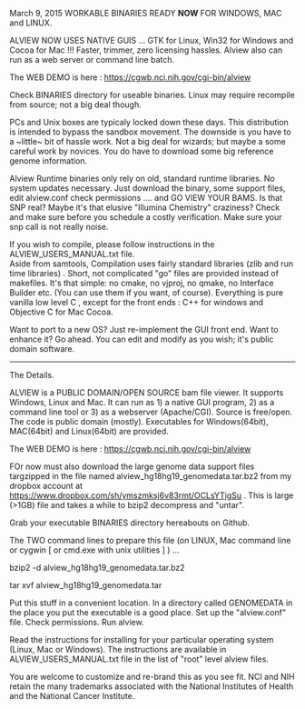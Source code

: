 
March 9, 2015    WORKABLE BINARIES READY <b>NOW</b> FOR WINDOWS, MAC and LINUX.

ALVIEW NOW USES NATIVE GUIS ... GTK for Linux, Win32 for Windows and Cocoa for Mac !!!
Faster, trimmer, zero licensing hassles.   Alview also can run as a web server or command line batch. 

<p>The WEB DEMO is here : <a href="https://cgwb.nci.nih.gov/cgi-bin/alview">https://cgwb.nci.nih.gov/cgi-bin/alview</a></p>

Check BINARIES directory for useable binaries.  Linux may require recompile from source; not a big deal though.

PCs and Unix boxes are typicaly locked down these days.  This distribution is intended to bypass the
sandbox movement.  The downside is you have to a ~little~ bit of hassle work.  Not a big deal for 
wizards; but maybe a some careful work by novices.  You do have to download some big reference genome information.

Alview Runtime binaries only rely on old, standard runtime libraries.   No system updates necessary.
Just download the binary, some support files, edit alview.conf check permissions .... and GO VIEW YOUR BAMS.
Is that SNP real?   Maybe it's that elusive "Illumina Chemistry" craziness?   Check and make sure 
before you schedule a costly verification.  Make sure your snp call is not really noise.

If you wish to compile, please follow instructions in the ALVIEW_USERS_MANUAL.txt file.  
Aside from samtools, Compilation uses fairly standard libraries (zlib and run time libraries) .
Short, not complicated "go" files are provided instead of makefiles.  It's that simple: no cmake, 
no vjproj, no qmake, no Interface Builder etc. (You can use them if you want, of course).
Everything is pure vanilla low level C , except for the front ends : C++ for windows and Objective C for Mac Cocoa.

Want to port to a new OS?  Just re-implement the GUI front end.
Want to enhance it?  Go ahead.  You can edit and modify as you wish; it's public domain software.

_____

The Details.

ALVIEW is a PUBLIC DOMAIN/OPEN SOURCE bam file viewer.  It supports Windows, Linux and Mac.  It can run as 1) a native GUI program, 2) as a command line tool or 3) as a webserver (Apache/CGI).  Source is free/open.  The code is public domain (mostly).  Executables for Windows(64bit), MAC(64bit) and Linux(64bit) are provided.</p>

<p>The WEB DEMO is here : <a href="https://cgwb.nci.nih.gov/cgi-bin/alview">https://cgwb.nci.nih.gov/cgi-bin/alview</a></p>

FOr now must also download the large genome data support files targzipped in the file named 
alview_hg18hg19_genomedata.tar.bz2 from my dropbox account at <a href="https://www.dropbox.com/sh/ymszmksj6v83rmt/OCLsYTjgSu">https://www.dropbox.com/sh/ymszmksj6v83rmt/OCLsYTjgSu</a> .  This is large (&gt;1GB) file and takes a while to bzip2 decompress and "untar".  

Grab your executable BINARIES directory hereabouts on Github.  

<p>The TWO command lines to prepare this file (on LINUX, Mac command line or cygwin [ or cmd.exe with unix utilities ] ) ... 

<p>bzip2 -d alview_hg18hg19_genomedata.tar.bz2</p>

<p>tar xvf alview_hg18hg19_genomedata.tar </p>

Put this stuff in a convenient location.  In a directory called GENOMEDATA in the place you put the executable is a good place. 
Set up the "alview.conf" file.
Check permissions.
Run alview.

<p>Read the instructions for installing for your particular operating system (Linux, Mac or Windows).
The instructions are available in ALVIEW_USERS_MANUAL.txt file in the list of "root" level alview files.</p>

You are welcome to customize and re-brand this as you see fit. NCI and NIH retain the many trademarks associated with the National Institutes of Health and the National Cancer Institute.</p>

